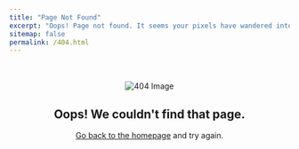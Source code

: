 ```yaml
---
title: "Page Not Found"
excerpt: "Oops! Page not found. It seems your pixels have wandered into another canvas."
sitemap: false
permalink: /404.html
---
```


<div style="text-align: center; margin-top: 3rem;">
  <img src="https://blog.sinapsis.agency/wp-content/uploads/2021/04/DEFINICIONES.-ERROR-404.png" alt="404 Image" style="max-width: 100%; height: auto;" />
  <h2>Oops! We couldn't find that page.</h2>
  <p><a href="/">Go back to the homepage</a> and try again.</p>
</div>